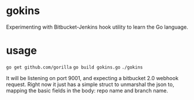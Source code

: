 # gokins
Experimenting with Bitbucket-Jenkins hook utility to learn the Go language.

# usage
`go get github.com/gorilla`
`go build gokins.go`
`./gokins`

It will be listening on port 9001, and expecting a bitbucket 2.0 webhook request. 
Right now it just has a simple struct to unmarshal the json to, mapping the basic fields in the body: repo name and branch name.


